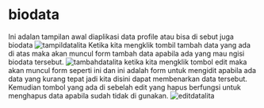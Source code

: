 # biodata 
Ini adalan tampilan awal diaplikasi data profile atau bisa di sebut juga biodata
![tampildatalita](https://user-images.githubusercontent.com/82192226/162866038-d2cd5f83-d699-48a0-88c9-dc0a22416a58.png)
Ketika kita mengklik tombil tambah data  yang ada di atas maka akan muncul form tambah data apabila ada yang mau ngisi biodata tersebut.
![tambahdatalita](https://user-images.githubusercontent.com/82192226/162866776-7fef4902-a729-41f5-9fd2-12eb72b9db6b.png)
ketika kita mengklik tombol edit maka akan muncul form seperti ini dan ini adalah form untuk mengidit apabila ada data yang kurang tepat jadi kita disini dapat membenarkan data tersebut.
Kemudian tombol yang ada di sebelah edit yang hapus berfungsi untuk menghapus data apabila sudah tidak di gunakan.
![editdatalita](https://user-images.githubusercontent.com/82192226/162866320-0014fcd9-959c-4393-98f7-781d6c6d6035.png)
